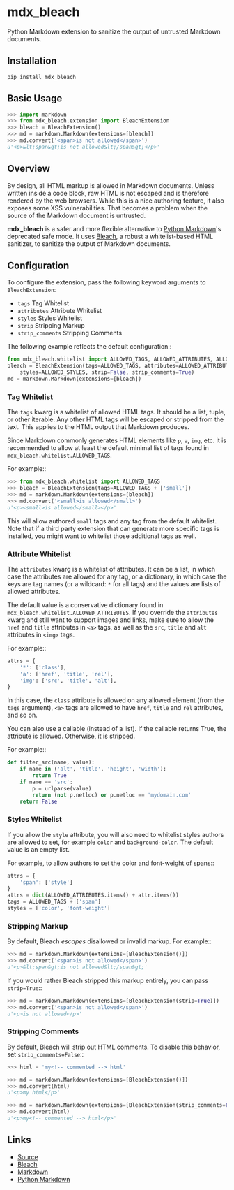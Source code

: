 # mdx_bleach

Python Markdown extension to sanitize the output of untrusted Markdown documents.

## Installation

    pip install mdx_bleach

## Basic Usage

```python
>>> import markdown
>>> from mdx_bleach.extension import BleachExtension
>>> bleach = BleachExtension()
>>> md = markdown.Markdown(extensions=[bleach])
>>> md.convert('<span>is not allowed</span>')
u'<p>&lt;span&gt;is not allowed&lt;/span&gt;</p>'
```

## Overview

By design, all HTML markup is allowed in Markdown documents. Unless written
inside a code block, raw HTML is not escaped and is therefore rendered by the
web browsers. While this is a nice authoring feature, it also exposes some XSS
vulnerabilities. That becomes a problem when the source of the Markdown document
is untrusted.

**mdx_bleach** is a safer and more flexible alternative to [Python Markdown](https://pythonhosted.org/Markdown/reference.html)'s deprecated safe mode. It uses [Bleach](http://bleach.readthedocs.org/en/latest/), a robust a whitelist-based HTML sanitizer, to sanitize the output of Markdown documents.

## Configuration

To configure the extension, pass the following keyword arguments to ``BleachExtension``:
* ``tags`` Tag Whitelist
* ``attributes`` Attribute Whitelist
* ``styles`` Styles Whitelist
* ``strip`` Stripping Markup
* ``strip_comments`` Stripping Comments

The following example reflects the default configuration::

```python
from mdx_bleach.whitelist import ALLOWED_TAGS, ALLOWED_ATTRIBUTES, ALLOWED_STYLES
bleach = BleachExtension(tags=ALLOWED_TAGS, attributes=ALLOWED_ATTRIBUTES,
    styles=ALLOWED_STYLES, strip=False, strip_comments=True)
md = markdown.Markdown(extensions=[bleach])
```

### Tag Whitelist

The ``tags`` kwarg is a whitelist of allowed HTML tags. It should be a list,
tuple, or other iterable. Any other HTML tags will be escaped or stripped from
the text. This applies to the HTML output that Markdown produces.

Since Markdown commonly generates HTML elements like ``p``, ``a``, ``img``, etc.
it is recommended to allow at least the default minimal list of tags found in
``mdx_bleach.whitelist.ALLOWED_TAGS``.

For example::

```python
>>> from mdx_bleach.whitelist import ALLOWED_TAGS
>>> bleach = BleachExtension(tags=ALLOWED_TAGS + ['small'])
>>> md = markdown.Markdown(extensions=[bleach])
>>> md.convert('<small>is allowed</small>')
u'<p><small>is allowed</small></p>'
```

This will allow authored ``small`` tags and any tag from the default whitelist.
Note that if a third party extension that can generate more specific tags is
installed, you might want to whitelist those additional tags as well.

### Attribute Whitelist

The ``attributes`` kwarg is a whitelist of attributes. It can be a list, in
which case the attributes are allowed for any tag, or a dictionary, in which
case the keys are tag names (or a wildcard: ``*`` for all tags) and the values
are lists of allowed attributes.

The default value is a conservative dictionary found in ``mdx_bleach.whitelist.ALLOWED_ATTRIBUTES``.
If you override the ``attributes`` kwarg and still want to support images and
links, make sure to allow the ``href`` and ``title`` attributes in ``<a>`` tags,
as well as the ``src``, ``title`` and ``alt`` attributes in ``<img>`` tags.

For example::

```python
attrs = {
    '*': ['class'],
    'a': ['href', 'title', 'rel'],
    'img': ['src', 'title', 'alt'],
}
```

In this case, the ``class`` attribute is allowed on any allowed element (from
the ``tags`` argument), ``<a>`` tags are allowed to have ``href``, ``title`` and
``rel`` attributes, and so on.

You can also use a callable (instead of a list). If the callable returns True,
the attribute is allowed. Otherwise, it is stripped.

For example::

```python
def filter_src(name, value):
    if name in ('alt', 'title', 'height', 'width'):
        return True
    if name == 'src':
        p = urlparse(value)
        return (not p.netloc) or p.netloc == 'mydomain.com'
    return False
```

### Styles Whitelist

If you allow the ``style`` attribute, you will also need to whitelist styles
authors are allowed to set, for example ``color`` and ``background-color``. The
default value is an empty list.

For example, to allow authors to set the color and font-weight of spans::

```python
attrs = {
    'span': ['style']
}
attrs = dict(ALLOWED_ATTRIBUTES.items() + attr.items())
tags = ALLOWED_TAGS + ['span']
styles = ['color', 'font-weight']
```

### Stripping Markup

By default, Bleach *escapes* disallowed or invalid markup. For example::

```python
>>> md = markdown.Markdown(extensions=[BleachExtension()])
>>> md.convert('<span>is not allowed</span>')
u'<p>&lt;span&gt;is not allowed&lt;/span&gt;'
```

If you would rather Bleach stripped this markup entirely, you can pass
``strip=True``::

```python
>>> md = markdown.Markdown(extensions=[BleachExtension(strip=True)])
>>> md.convert('<span>is not allowed</span>')
u'<p>is not allowed</p>'
```

### Stripping Comments

By default, Bleach will strip out HTML comments. To disable this behavior, set
``strip_comments=False``::

```python
>>> html = 'my<!-- commented --> html'

>>> md = markdown.Markdown(extensions=[BleachExtension()])
>>> md.convert(html)
u'<p>my html</p>'

>>> md = markdown.Markdown(extensions=[BleachExtension(strip_comments=False)])
>>> md.convert(html)
u'<p>my<!-- commented --> html</p>'
```

## Links

- [Source](https://github.com/Wenzil/mdx_bleach)
- [Bleach](http://bleach.readthedocs.org/en/latest/)
- [Markdown](http://daringfireball.net/projects/markdown/)
- [Python Markdown](https://pythonhosted.org/Markdown/)
